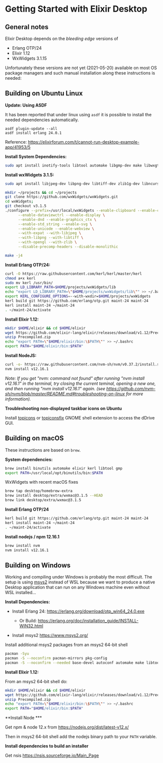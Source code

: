 # Getting Started with Elixir Desktop

## General notes

Elixir Desktop depends on the *bleeding edge* versions of 

* Erlang OTP/24
* Elixir 1.12
* WxWidgets 3.1.15

Unfortunately these versions are not yet (2021-05-20) available on most OS package managers and such manual installation along these instructions is needed:

## Building on Ubuntu Linux

**Update: Using ASDF**

It has been reported that under linux using `asdf` it is possible to install the needed dependencies automatically.

```
asdf plugin-update --all
asdf install erlang 24.0.1
```

Reference: https://elixirforum.com/t/cannot-run-desktop-example-app/41953/5

**Install System Dependencies:**

```bash
sudo apt install inotify-tools libtool automake libgmp-dev make libwxgtk-webview3.0-gtk3-dev libssl-dev libncurses5-dev curl git
```

**Install wxWidgets 3.1.5:**

```bash
sudo apt install libjpeg-dev libpng-dev libtiff-dev zlib1g-dev libncurses5-dev libssh-dev unixodbc-dev libgmp3-dev libwxbase3.0-dev libwxgtk3.0-gtk3-dev libwxgtk-webview3.0-gtk3-dev libsctp-dev lksctp-tools build-essential libgtk-3-dev libnotify-dev libsecret-1-dev catch

mkdir ~/projects && cd ~/projects
git clone https://github.com/wxWidgets/wxWidgets.git
cd wxWidgets; 
git checkout v3.1.5
./configure --prefix=/usr/local/wxWidgets --enable-clipboard --enable-controls \
      --enable-dataviewctrl --enable-display \
      --enable-dnd --enable-graphics_ctx \
      --enable-std_string --enable-svg \
      --enable-unicode --enable-webview \
      --with-expat --with-libjpeg \
      --with-libpng --with-libtiff \
      --with-opengl --with-zlib \
      --disable-precomp-headers --disable-monolithic

make -j4
```


**Install Erlang OTP/24:**

```bash
curl -O https://raw.githubusercontent.com/kerl/kerl/master/kerl
chmod a+x kerl
sudo mv kerl /usr/bin/
export LD_LIBRARY_PATH=$HOME/projects/wxWidgets/lib
echo "export LD_LIBRARY_PATH=\"$HOME/projects/wxWidgets/lib\"" >> ~/.bashrc
export KERL_CONFIGURE_OPTIONS=--with-wxdir=$HOME/projects/wxWidgets
kerl build git https://github.com/erlang/otp.git maint-24 maint-24
kerl install maint-24 ~/maint-24
. ~/maint-24/activate
```

**Install Elixir 1.12:**

```bash
mkdir $HOME/elixir && cd $HOME/elixir
wget https://github.com/elixir-lang/elixir/releases/download/v1.12/Precompiled.zip
unzip Precompiled.zip
echo "export PATH=\"$HOME/elixir/bin:\$PATH\"" >> ~/.bashrc
export PATH="$HOME/elixir/bin:$PATH"
```

**Install NodeJS:**

```bash
curl -o- https://raw.githubusercontent.com/nvm-sh/nvm/v0.37.2/install.sh | bash
nvm install v12.16.1
```
*Note: If you get "nvm: command not found" after running "nvm install v12.16.1" in the terminal, try closing the current teminal, opening a new one, and then running "nvm install v12.16.1" again. (see https://github.com/nvm-sh/nvm/blob/master/README.md#troubleshooting-on-linux for more information).*


**Troubleshooting non-displayed taskbar icons on Ubuntu**

Install [topicons](https://extensions.gnome.org/extension/495/topicons/) or [topiconsfix](https://extensions.gnome.org/extension/1674/topiconsfix) GNOME shell extension to access the dDrive GUI.


## Building on macOS

These instructions are based on `brew`.

**System dependencies:**

```bash
brew install binutils automake elixir kerl libtool gmp
export PATH=/usr/local/opt/binutils/bin:$PATH
```

WxWidgets with recent macOS fixes

```bash
brew tap desktop/homebrew-extra
brew install desktop/extra/wxmac@3.1.5 --HEAD
brew link desktop/extra/wxmac@3.1.5
```

**Install Erlang OTP/24**

```bash
kerl build git https://github.com/erlang/otp.git maint-24 maint-24
kerl install maint-24 ~/maint-24
. ~/maint-24/activate
```

**Install nodejs / npm 12.16.1**

```bash
brew install nvm
nvm install v12.16.1
```

## Building on Windows

Working and compiling under Windows is probably the most difficult. The setup is using [msys2](https://www.msys2.org/) instead of WSL because we want to produce a native Desktop application that can run on any Windows machine even without WSL installed...

**Install Dependencies:**

* Install Erlang 24: https://erlang.org/download/otp_win64_24.0.exe
  * Or Build: https://erlang.org/doc/installation_guide/INSTALL-WIN32.html

* Install msys2 https://www.msys2.org/ 

Install additional msys2 packages from an msys2 64-bit shell

```bash
pacman -Syu
pacman -S --noconfirm pacman-mirrors pkg-config
pacman -S --noconfirm --needed base-devel autoconf automake make libtool mingw-w64-x86_64-toolchain mingw-w64-x86_64-openssl mingw-w64-x86_64-libtool git
```

**Install Elixir 1.12:**

From an msys2 64-bit shell do:

```bash
mkdir $HOME/elixir && cd $HOME/elixir
wget https://github.com/elixir-lang/elixir/releases/download/v1.12/Precompiled.zip
unzip Precompiled.zip
echo "export PATH=\"$HOME/elixir/bin:\$PATH\"" >> ~/.bashrc
export PATH="$HOME/elixir/bin:$PATH"
```

**Install Node ***

Get npm & node 12.x from https://nodejs.org/dist/latest-v12.x/

Then in msys2 64-bit shell add the nodejs binary path to your `PATH` variable.


**Install dependencies to build an installer**

Get nsis https://nsis.sourceforge.io/Main_Page

